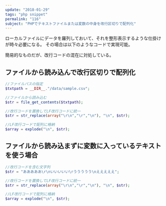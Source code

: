 ```yaml
---
update: "2018-01-29"
tags: "php snippet"
permalink: "116"
subject: "PHPでテキストファイルまたは変数の中身を改行区切りで配列化"
---
```


ローカルファイルにデータを羅列しておいて、それを整形表示するような仕掛けが時々必要になる。
その場合は以下のようなコードで実現可能。

簡易的なものだが、改行コードの混在に対処している。

## ファイルから読み込んで改行区切りで配列化

```php
//ファイルパスの指定
$txtpath = __DIR__."/data/sample.csv";

//ファイルから読み込む
$str = file_get_contents($txtpath);

//改行コードを置換してLF改行コードに統一
$str = str_replace(array("\r\n","\r","\n"), "\n", $str);

//LF改行コードで配列に格納
$array = explode("\n", $str);
```

## ファイルから読み込まずに変数に入っているテキストを使う場合

```php
//改行コードを含む文字列
$str = "あああああ\r\nいいいいい\rううううう\nえええええ";

//改行コードを置換してLF改行コードに統一
$str = str_replace(array("\r\n","\r","\n"), "\n", $str);

//LF改行コードで配列に格納
$array = explode("\n", $str);
```
